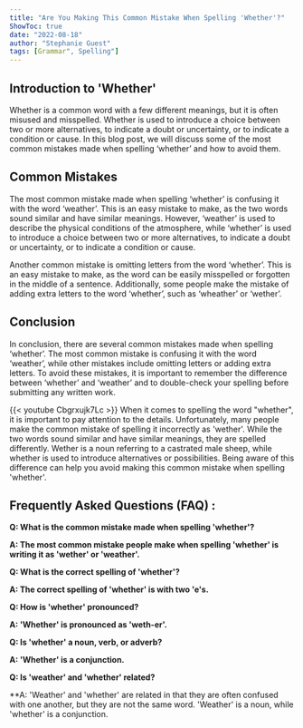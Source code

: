```yaml
---
title: "Are You Making This Common Mistake When Spelling 'Whether'?"
ShowToc: true 
date: "2022-08-18"
author: "Stephanie Guest" 
tags: [Grammar", Spelling"]
---
```

## Introduction to 'Whether'

Whether is a common word with a few different meanings, but it is often misused and misspelled. Whether is used to introduce a choice between two or more alternatives, to indicate a doubt or uncertainty, or to indicate a condition or cause. In this blog post, we will discuss some of the most common mistakes made when spelling ‘whether’ and how to avoid them.

## Common Mistakes

The most common mistake made when spelling ‘whether’ is confusing it with the word ‘weather’. This is an easy mistake to make, as the two words sound similar and have similar meanings. However, ‘weather’ is used to describe the physical conditions of the atmosphere, while ‘whether’ is used to introduce a choice between two or more alternatives, to indicate a doubt or uncertainty, or to indicate a condition or cause. 

Another common mistake is omitting letters from the word ‘whether’. This is an easy mistake to make, as the word can be easily misspelled or forgotten in the middle of a sentence. Additionally, some people make the mistake of adding extra letters to the word ‘whether’, such as ‘wheather’ or ‘wether’. 

## Conclusion 

In conclusion, there are several common mistakes made when spelling ‘whether’. The most common mistake is confusing it with the word ‘weather’, while other mistakes include omitting letters or adding extra letters. To avoid these mistakes, it is important to remember the difference between ‘whether’ and ‘weather’ and to double-check your spelling before submitting any written work.

{{< youtube Cbgrxujk7Lc >}} 
When it comes to spelling the word "whether", it is important to pay attention to the details. Unfortunately, many people make the common mistake of spelling it incorrectly as 'wether'. While the two words sound similar and have similar meanings, they are spelled differently. Wether is a noun referring to a castrated male sheep, while whether is used to introduce alternatives or possibilities. Being aware of this difference can help you avoid making this common mistake when spelling 'whether'.

## Frequently Asked Questions (FAQ) :
**Q: What is the common mistake made when spelling 'whether'?**

**A: The most common mistake people make when spelling 'whether' is writing it as 'wether' or 'weather'.**

**Q: What is the correct spelling of 'whether'?**

**A: The correct spelling of 'whether' is with two 'e's.**

**Q: How is 'whether' pronounced?**

**A: 'Whether' is pronounced as 'weth-er'.**

**Q: Is 'whether' a noun, verb, or adverb?**

**A: 'Whether' is a conjunction.**

**Q: Is 'weather' and 'whether' related?**

**A: 'Weather' and 'whether' are related in that they are often confused with one another, but they are not the same word. 'Weather' is a noun, while 'whether' is a conjunction.





